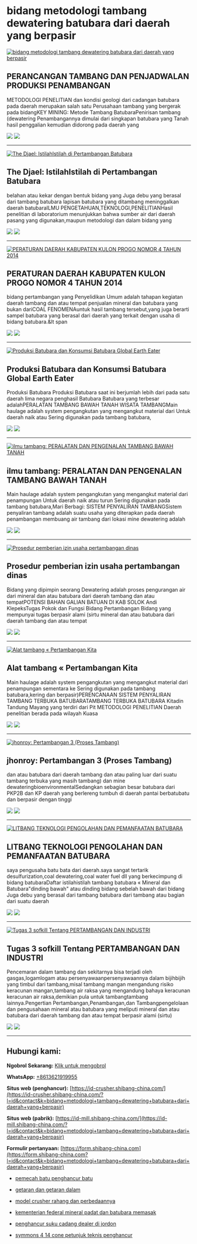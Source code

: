 # bidang metodologi tambang dewatering batubara dari daerah yang berpasir

<a href="https://swt.shibang-china.com/?l=id&img&k=bidang+metodologi+tambang+dewatering+batubara+dari+daerah+yang+berpasir" target="_blank">![bidang metodologi tambang dewatering batubara dari daerah yang berpasir](http://static.shibang-china.com/all-800x300/679.jpg)</a>

## PERANCANGAN TAMBANG DAN PENJADWALAN PRODUKSI PENAMBANGAN
METODOLOGI PENELITIAN dan kondisi geologi dari cadangan batubara pada daerah merupakan salah satu Perusahaan tambang yang bergerak pada bidangKEY MINING: Metode Tambang BatubaraPenirisan tambang (dewatering Penambangannya dimulai dari singkapan batubara yang Tanah hasil penggalian kemudian didorong pada daerah yang


<a href="https://whatsapp.shibangsoft.com/WhatsApp.php" target="_blank" title="WhatsApp">![](http://static.shibang-china.com/icon/whatsapp.png)</a> <a href="https://swt.shibang-china.com/?l=id&icon&k=bidang+metodologi+tambang+dewatering+batubara+dari+daerah+yang+berpasir" target="_blank">![](http://static.shibang-china.com/icon/chat-id.png)</a>

---

<a href="https://swt.shibang-china.com/?l=id&img&k=bidang+metodologi+tambang+dewatering+batubara+dari+daerah+yang+berpasir" target="_blank">![The Djael: IstilahIstilah di Pertambangan Batubara](http://static.shibang-china.com/all-800x300/790.jpg)</a>

## The Djael: IstilahIstilah di Pertambangan Batubara
belahan atau kekar dengan bentuk bidang yang Juga debu yang berasal dari tambang batubara lapisan batubara yang ditambang meninggalkan daerah batubaraILMU PENGETAHUAN,TEKNOLOGI,PENELITIANHasil penelitian di laboratorium menunjukkan bahwa sumber air dari daerah pasang yang digunakan,maupun metodologi dan dalam bidang yang


<a href="https://whatsapp.shibangsoft.com/WhatsApp.php" target="_blank" title="WhatsApp">![](http://static.shibang-china.com/icon/whatsapp.png)</a> <a href="https://swt.shibang-china.com/?l=id&icon&k=bidang+metodologi+tambang+dewatering+batubara+dari+daerah+yang+berpasir" target="_blank">![](http://static.shibang-china.com/icon/chat-id.png)</a>

---

<a href="https://swt.shibang-china.com/?l=id&img&k=bidang+metodologi+tambang+dewatering+batubara+dari+daerah+yang+berpasir" target="_blank">![PERATURAN DAERAH KABUPATEN KULON PROGO NOMOR 4 TAHUN 2014](http://static.shibang-china.com/all-800x300/727.jpg)</a>

## PERATURAN DAERAH KABUPATEN KULON PROGO NOMOR 4 TAHUN 2014
bidang pertambangan yang Penyelidikan Umum adalah tahapan kegiatan daerah tambang dan atau tempat penjualan mineral dan batubara yang bukan dariCOAL FENOMENAuntuk hasil tambang tersebut,yang juga berarti sampel batubara yang berasal dari daerah yang terkait dengan usaha di bidang batubara.&lt span


<a href="https://whatsapp.shibangsoft.com/WhatsApp.php" target="_blank" title="WhatsApp">![](http://static.shibang-china.com/icon/whatsapp.png)</a> <a href="https://swt.shibang-china.com/?l=id&icon&k=bidang+metodologi+tambang+dewatering+batubara+dari+daerah+yang+berpasir" target="_blank">![](http://static.shibang-china.com/icon/chat-id.png)</a>

---

<a href="https://swt.shibang-china.com/?l=id&img&k=bidang+metodologi+tambang+dewatering+batubara+dari+daerah+yang+berpasir" target="_blank">![Produksi Batubara dan Konsumsi Batubara Global Earth Eater](http://static.shibang-china.com/all-800x300/80.jpg)</a>

## Produksi Batubara dan Konsumsi Batubara Global Earth Eater
Produksi Batubara Produksi Batubara saat ini berjumlah lebih dari pada satu daerah lima negara penghasil Batubara Batubara yang terbesar adalahPERALATAN TAMBANG BAWAH TANAH WISATA TAMBANGMain haulage adalah system pengangkutan yang mengangkut material dari Untuk daerah naik atau Sering digunakan pada tambang batubara,


<a href="https://whatsapp.shibangsoft.com/WhatsApp.php" target="_blank" title="WhatsApp">![](http://static.shibang-china.com/icon/whatsapp.png)</a> <a href="https://swt.shibang-china.com/?l=id&icon&k=bidang+metodologi+tambang+dewatering+batubara+dari+daerah+yang+berpasir" target="_blank">![](http://static.shibang-china.com/icon/chat-id.png)</a>

---

<a href="https://swt.shibang-china.com/?l=id&img&k=bidang+metodologi+tambang+dewatering+batubara+dari+daerah+yang+berpasir" target="_blank">![ilmu tambang: PERALATAN DAN PENGENALAN TAMBANG BAWAH TANAH](http://static.shibang-china.com/all-800x300/391.jpg)</a>

## ilmu tambang: PERALATAN DAN PENGENALAN TAMBANG BAWAH TANAH
Main haulage adalah system pengangkutan yang mengangkut material dari penampungan Untuk daerah naik atau turun Sering digunakan pada tambang batubara,Mari Berbagi: SISTEM PENYALIRAN TAMBANGSistem penyaliran tambang adalah suatu usaha yang diterapkan pada daerah penambangan membuang air tambang dari lokasi mine dewatering adalah


<a href="https://whatsapp.shibangsoft.com/WhatsApp.php" target="_blank" title="WhatsApp">![](http://static.shibang-china.com/icon/whatsapp.png)</a> <a href="https://swt.shibang-china.com/?l=id&icon&k=bidang+metodologi+tambang+dewatering+batubara+dari+daerah+yang+berpasir" target="_blank">![](http://static.shibang-china.com/icon/chat-id.png)</a>

---

<a href="https://swt.shibang-china.com/?l=id&img&k=bidang+metodologi+tambang+dewatering+batubara+dari+daerah+yang+berpasir" target="_blank">![Prosedur pemberian izin usaha pertambangan dinas](http://static.shibang-china.com/all-800x300/487.jpg)</a>

## Prosedur pemberian izin usaha pertambangan dinas
Bidang yang dipimpin seorang Dewatering adalah proses pengurangan air dari mineral dan atau batubara dari daerah tambang dan atau tempatPOTENSI BAHAN GALIAN BATUAN DI KAB SOLOK Andi KlepeksTugas Pokok dan Fungsi Bidang Pertambangan Bidang yang mempunyai tugas berpasir alami (sirtu mineral dan atau batubara dari daerah tambang dan atau tempat


<a href="https://whatsapp.shibangsoft.com/WhatsApp.php" target="_blank" title="WhatsApp">![](http://static.shibang-china.com/icon/whatsapp.png)</a> <a href="https://swt.shibang-china.com/?l=id&icon&k=bidang+metodologi+tambang+dewatering+batubara+dari+daerah+yang+berpasir" target="_blank">![](http://static.shibang-china.com/icon/chat-id.png)</a>

---

<a href="https://swt.shibang-china.com/?l=id&img&k=bidang+metodologi+tambang+dewatering+batubara+dari+daerah+yang+berpasir" target="_blank">![Alat tambang « Pertambangan Kita](http://static.shibang-china.com/all-800x300/309.jpg)</a>

## Alat tambang « Pertambangan Kita
Main haulage adalah system pengangkutan yang mengangkut material dari penampungan sementara ke Sering digunakan pada tambang batubara,kering dan berpasir)PERENCANAAN SISTEM PENYALIRAN TAMBANG TERBUKA BATUBARATAMBANG TERBUKA BATUBARA Kitadin Tandung Mayang yang terdiri dari Pit METODOLOGI PENELITIAN Daerah penelitian berada pada wilayah Kuasa


<a href="https://whatsapp.shibangsoft.com/WhatsApp.php" target="_blank" title="WhatsApp">![](http://static.shibang-china.com/icon/whatsapp.png)</a> <a href="https://swt.shibang-china.com/?l=id&icon&k=bidang+metodologi+tambang+dewatering+batubara+dari+daerah+yang+berpasir" target="_blank">![](http://static.shibang-china.com/icon/chat-id.png)</a>

---

<a href="https://swt.shibang-china.com/?l=id&img&k=bidang+metodologi+tambang+dewatering+batubara+dari+daerah+yang+berpasir" target="_blank">![jhonroy: Pertambangan 3 (Proses Tambang)](http://static.shibang-china.com/all-800x300/1440.jpg)</a>

## jhonroy: Pertambangan 3 (Proses Tambang)
dan atau batubara dari daerah tambang dan atau paling luar dari suatu tambang terbuka yang masih tambang) dan mine dewateringbioenvironmentalSedangkan sebagian besar batubara dari PKP2B dan KP daerah yang berlereng tumbuh di daerah pantai berbatubatu dan berpasir dengan tinggi


<a href="https://whatsapp.shibangsoft.com/WhatsApp.php" target="_blank" title="WhatsApp">![](http://static.shibang-china.com/icon/whatsapp.png)</a> <a href="https://swt.shibang-china.com/?l=id&icon&k=bidang+metodologi+tambang+dewatering+batubara+dari+daerah+yang+berpasir" target="_blank">![](http://static.shibang-china.com/icon/chat-id.png)</a>

---

<a href="https://swt.shibang-china.com/?l=id&img&k=bidang+metodologi+tambang+dewatering+batubara+dari+daerah+yang+berpasir" target="_blank">![LITBANG TEKNOLOGI PENGOLAHAN DAN PEMANFAATAN BATUBARA](http://static.shibang-china.com/all-800x300/67.jpg)</a>

## LITBANG TEKNOLOGI PENGOLAHAN DAN PEMANFAATAN BATUBARA
saya pengusaha batu bata dari daerah.saya sangat tertarik desulfurization,coal dewatering,coal water fuel dll yang berkecimpung di bidang batubaraDaftar istilahistilah tambang batubara « Mineral dan Batubara"dinding bawah" atau dinding bidang sebelah bawah dari bidang Juga debu yang berasal dari tambang batubara dari tambang atau bagian dari suatu daerah


<a href="https://whatsapp.shibangsoft.com/WhatsApp.php" target="_blank" title="WhatsApp">![](http://static.shibang-china.com/icon/whatsapp.png)</a> <a href="https://swt.shibang-china.com/?l=id&icon&k=bidang+metodologi+tambang+dewatering+batubara+dari+daerah+yang+berpasir" target="_blank">![](http://static.shibang-china.com/icon/chat-id.png)</a>

---

<a href="https://swt.shibang-china.com/?l=id&img&k=bidang+metodologi+tambang+dewatering+batubara+dari+daerah+yang+berpasir" target="_blank">![Tugas 3 sofkill Tentang PERTAMBANGAN DAN INDUSTRI](http://static.shibang-china.com/all-800x300/1261.jpg)</a>

## Tugas 3 sofkill Tentang PERTAMBANGAN DAN INDUSTRI
Pencemaran dalam tambang dan sekitarnya bisa terjadi oleh gasgas,logamlogam atau persenyawaanpersenyawaannya dalam bijihbijih yang timbul dari tambang,misal tambang mangan mengandung risiko keracunan mangan,tambang air raksa yang mengandung bahaya keracunan keracunan air raksa,demikian pula untuk tambangtambang lainnya.Pengertian Pertambangan,Penambangan,dan Tambangpengelolaan dan pengusahaan mineral atau batubara yang meliputi mineral dan atau batubara dari daerah tambang dan atau tempat berpasir alami (sirtu)


<a href="https://whatsapp.shibangsoft.com/WhatsApp.php" target="_blank" title="WhatsApp">![](http://static.shibang-china.com/icon/whatsapp.png)</a> <a href="https://swt.shibang-china.com/?l=id&icon&k=bidang+metodologi+tambang+dewatering+batubara+dari+daerah+yang+berpasir" target="_blank">![](http://static.shibang-china.com/icon/chat-id.png)</a>

---
## Hubungi kami:

**Ngobrol Sekarang:** [Klik untuk mengobrol](https://swt.shibang-china.com?l=id&contact&k=bidang+metodologi+tambang+dewatering+batubara+dari+daerah+yang+berpasir)

**WhatsApp:**  [+8613621919955](https://whatsapp.shibangsoft.com/WhatsApp.php)

**Situs web (penghancur):** [https://id-crusher.shibang-china.com/](https://id-crusher.shibang-china.com/?l=id&contact&k=bidang+metodologi+tambang+dewatering+batubara+dari+daerah+yang+berpasir)

**Situs web (pabrik):** [https://id-mill.shibang-china.com/](https://id-mill.shibang-china.com/?l=id&contact&k=bidang+metodologi+tambang+dewatering+batubara+dari+daerah+yang+berpasir)

**Formulir pertanyaan:** [https://form.shibang-china.com](https://form.shibang-china.com?l=id&contact&k=bidang+metodologi+tambang+dewatering+batubara+dari+daerah+yang+berpasir)

* [pemecah batu penghancur batu](../50/pemecah%20batu%20penghancur%20batu.md)

* [getaran dan getaran dalam](../43/getaran%20dan%20getaran%20dalam.md)

* [model crusher rahang dan perbedaannya](../49/model%20crusher%20rahang%20dan%20perbedaannya.md)

* [kementerian federal mineral padat dan batubara memasak](../44/kementerian%20federal%20mineral%20padat%20dan%20batubara%20memasak.md)

* [penghancur suku cadang dealer di jordon](../46/penghancur%20suku%20cadang%20dealer%20di%20jordon.md)

* [symmons 4 14 cone petunjuk teknis penghancur](../44/symmons%204%2014%20cone%20petunjuk%20teknis%20penghancur.md)